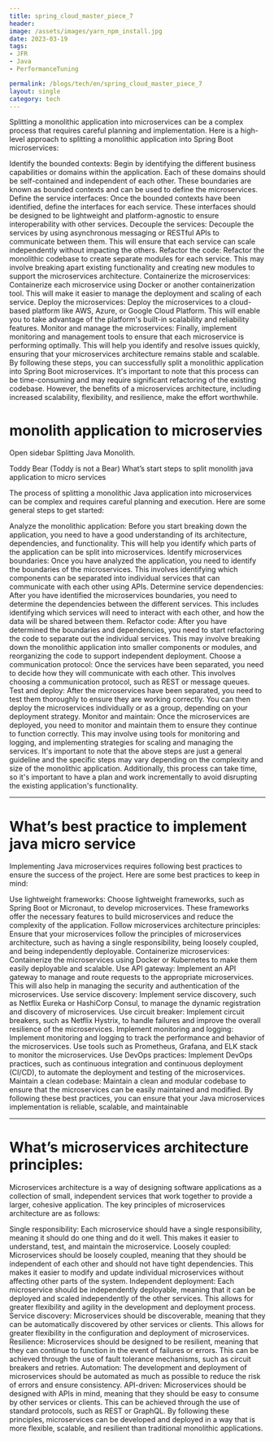 ```yaml
---
title: spring_cloud_master_piece_7
header:
image: /assets/images/yarn_npm_install.jpg
date: 2023-03-19
tags:
- JFR
- Java
- PerformanceTuning

permalink: /blogs/tech/en/spring_cloud_master_piece_7
layout: single
category: tech
---
```


Splitting a monolithic application into microservices can be a complex process that requires careful planning and implementation. Here is a high-level approach to splitting a monolithic application into Spring Boot microservices:

Identify the bounded contexts: Begin by identifying the different business capabilities or domains within the application. Each of these domains should be self-contained and independent of each other. These boundaries are known as bounded contexts and can be used to define the microservices.
Define the service interfaces: Once the bounded contexts have been identified, define the interfaces for each service. These interfaces should be designed to be lightweight and platform-agnostic to ensure interoperability with other services.
Decouple the services: Decouple the services by using asynchronous messaging or RESTful APIs to communicate between them. This will ensure that each service can scale independently without impacting the others.
Refactor the code: Refactor the monolithic codebase to create separate modules for each service. This may involve breaking apart existing functionality and creating new modules to support the microservices architecture.
Containerize the microservices: Containerize each microservice using Docker or another containerization tool. This will make it easier to manage the deployment and scaling of each service.
Deploy the microservices: Deploy the microservices to a cloud-based platform like AWS, Azure, or Google Cloud Platform. This will enable you to take advantage of the platform's built-in scalability and reliability features.
Monitor and manage the microservices: Finally, implement monitoring and management tools to ensure that each microservice is performing optimally. This will help you identify and resolve issues quickly, ensuring that your microservices architecture remains stable and scalable.
By following these steps, you can successfully split a monolithic application into Spring Boot microservices. It's important to note that this process can be time-consuming and may require significant refactoring of the existing codebase. However, the benefits of a microservices architecture, including increased scalability, flexibility, and resilience, make the effort worthwhile.

# monolith application to microservies

Open sidebar
Splitting Java Monolith.


Toddy Bear (Toddy is not a Bear)
What’s start steps to split monolith java application to micro services 

The process of splitting a monolithic Java application into microservices can be complex and requires careful planning and execution. Here are some general steps to get started:

Analyze the monolithic application: Before you start breaking down the application, you need to have a good understanding of its architecture, dependencies, and functionality. This will help you identify which parts of the application can be split into microservices.
Identify microservices boundaries: Once you have analyzed the application, you need to identify the boundaries of the microservices. This involves identifying which components can be separated into individual services that can communicate with each other using APIs.
Determine service dependencies: After you have identified the microservices boundaries, you need to determine the dependencies between the different services. This includes identifying which services will need to interact with each other, and how the data will be shared between them.
Refactor code: After you have determined the boundaries and dependencies, you need to start refactoring the code to separate out the individual services. This may involve breaking down the monolithic application into smaller components or modules, and reorganizing the code to support independent deployment.
Choose a communication protocol: Once the services have been separated, you need to decide how they will communicate with each other. This involves choosing a communication protocol, such as REST or message queues.
Test and deploy: After the microservices have been separated, you need to test them thoroughly to ensure they are working correctly. You can then deploy the microservices individually or as a group, depending on your deployment strategy.
Monitor and maintain: Once the microservices are deployed, you need to monitor and maintain them to ensure they continue to function correctly. This may involve using tools for monitoring and logging, and implementing strategies for scaling and managing the services.
It's important to note that the above steps are just a general guideline and the specific steps may vary depending on the complexity and size of the monolithic application. Additionally, this process can take time, so it's important to have a plan and work incrementally to avoid disrupting the existing application's functionality.

---

# What’s best practice to implement java micro service 

Implementing Java microservices requires following best practices to ensure the success of the project. Here are some best practices to keep in mind:

Use lightweight frameworks: Choose lightweight frameworks, such as Spring Boot or Micronaut, to develop microservices. These frameworks offer the necessary features to build microservices and reduce the complexity of the application.
Follow microservices architecture principles: Ensure that your microservices follow the principles of microservices architecture, such as having a single responsibility, being loosely coupled, and being independently deployable.
Containerize microservices: Containerize the microservices using Docker or Kubernetes to make them easily deployable and scalable.
Use API gateway: Implement an API gateway to manage and route requests to the appropriate microservices. This will also help in managing the security and authentication of the microservices.
Use service discovery: Implement service discovery, such as Netflix Eureka or HashiCorp Consul, to manage the dynamic registration and discovery of microservices.
Use circuit breaker: Implement circuit breakers, such as Netflix Hystrix, to handle failures and improve the overall resilience of the microservices.
Implement monitoring and logging: Implement monitoring and logging to track the performance and behavior of the microservices. Use tools such as Prometheus, Grafana, and ELK stack to monitor the microservices.
Use DevOps practices: Implement DevOps practices, such as continuous integration and continuous deployment (CI/CD), to automate the deployment and testing of the microservices.
Maintain a clean codebase: Maintain a clean and modular codebase to ensure that the microservices can be easily maintained and modified.
By following these best practices, you can ensure that your Java microservices implementation is reliable, scalable, and maintainable

---
# What’s microservices architecture principles: 

Microservices architecture is a way of designing software applications as a collection of small, independent services that work together to provide a larger, cohesive application. The key principles of microservices architecture are as follows:

Single responsibility: Each microservice should have a single responsibility, meaning it should do one thing and do it well. This makes it easier to understand, test, and maintain the microservice.
Loosely coupled: Microservices should be loosely coupled, meaning that they should be independent of each other and should not have tight dependencies. This makes it easier to modify and update individual microservices without affecting other parts of the system.
Independent deployment: Each microservice should be independently deployable, meaning that it can be deployed and scaled independently of the other services. This allows for greater flexibility and agility in the development and deployment process.
Service discovery: Microservices should be discoverable, meaning that they can be automatically discovered by other services or clients. This allows for greater flexibility in the configuration and deployment of microservices.
Resilience: Microservices should be designed to be resilient, meaning that they can continue to function in the event of failures or errors. This can be achieved through the use of fault tolerance mechanisms, such as circuit breakers and retries.
Automation: The development and deployment of microservices should be automated as much as possible to reduce the risk of errors and ensure consistency.
API-driven: Microservices should be designed with APIs in mind, meaning that they should be easy to consume by other services or clients. This can be achieved through the use of standard protocols, such as REST or GraphQL.
By following these principles, microservices can be developed and deployed in a way that is more flexible, scalable, and resilient than traditional monolithic applications.


